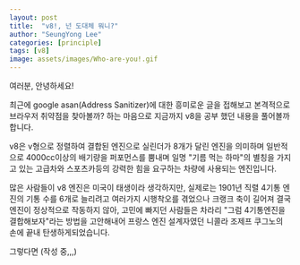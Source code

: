 ```yaml
---
layout: post
title:  "v8!, 넌 도대체 뭐니?"
author: "SeungYong Lee"
categories: [principle]
tags: [v8]
image: assets/images/Who-are-you!.gif
---
```

여러분, 안녕하세요!

최근에 google asan(Address Sanitizer)에 대한 흥미로운 글을 접해보고 본격적으로 브라우저 취약점을 찾아볼까? 하는 마음으로 지금까지 v8을 공부 했던 내용을 풀어볼까 합니다.

v8은 v형으로 정렬하여 결합된 엔진으로 실린더가 8개가 달린 엔진을 의미하며 일반적으로 4000cc이상의 배기량을 퍼포먼스를 뿜내며 일명 "기름 먹는 하마"의 별칭을 가지고 있는 고급차와 스포츠카등의 강력한 힘을 요구하는 차량에 사용되는 엔진입니다. 

많은 사람들이 v8 엔진은 미국이 태생이라 생각하지만, 실제로는 1901년 직렬 4기통 엔진의 기통 수를 6개로 늘리려고 여러가지 시행착오를 겪었으나 크랭크 축이 길어져 결국 엔진이 정상적으로 작동하지 않아, 고민에 빠지던 사람들은 차라리 "그럼 4기통엔진을 결합해보자"라는 방법을 고안해내어 프랑스 엔진 설계자였던 니콜라 조제프 쿠그노의 손에 끝내 탄생하게되었습니다.

그렇다면 
(작성 중,,,)